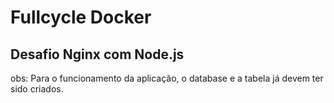 # Fullcycle Docker 

## Desafio Nginx com Node.js

obs: Para o funcionamento da aplicação, o database e a tabela já devem ter sido criados.
